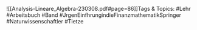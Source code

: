 
![[Analysis-Lineare_Algebra-230308.pdf#page=86]]Tags & Topics:
   #Lehr
   #Arbeitsbuch
   #Band
   #JrgenEinfhrungindieFinanzmathematikSpringer
   #Naturwissenschaftler
   #Tietze
